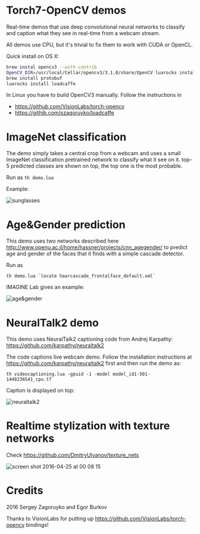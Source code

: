 Torch7-OpenCV demos
==================

Real-time demos that use deep convolutional neural networks to classify and caption
what they see in real-time from a webcam stream.

All demos use CPU, but it's trivial to fix them to work with CUDA or OpenCL.

Quick install on OS X:

```bash
brew instal opencv3 --with-contrib
OpenCV_DIR=/usr/local/Cellar/opencv3/3.1.0/share/OpenCV luarocks install cv
brew install protobuf
luarocks install loadcaffe
```

In Linux you have to build OpenCV3 manually. Follow the instructions in

* https://github.com/VisionLabs/torch-opencv
* https://githib.com/szagoruyko/loadcaffe

# ImageNet classification

The demo simply takes a central crop from a webcam and uses a small ImageNet
classification pretrained network to classify what it see on it. top-5 predicted
classes are shown on top, the top one is the most probable.

Run as `th demo.lua`

Example:

![sunglasses](https://cloud.githubusercontent.com/assets/4953728/14815521/2095c832-0bac-11e6-80bc-09b19c13271d.png)

# Age&Gender prediction

This demo uses two networks described here http://www.openu.ac.il/home/hassner/projects/cnn_agegender/
to predict age and gender of the faces that it finds with a simple cascade detector.

Run as
```
th demo.lua `locate haarcascade_frontalface_default.xml`
```

IMAGINE Lab gives an example:

![age&gender](https://cloud.githubusercontent.com/assets/4953728/12299217/fc819f80-ba15-11e5-95de-653c9fda9b83.png)

NeuralTalk2 demo
================

This demo uses NeuralTalk2 captioning code from Andrej Karpathy: https://github.com/karpathy/neuraltalk2

The code captions live webcam demo. Follow the installation instructions at
https://github.com/karpathy/neuraltalk2 first and then run the demo as:

```
th videocaptioning.lua -gpuid -1 -model model_id1-501-1448236541_cpu.t7
```

Caption is displayed on top:

![neuraltalk2](https://cloud.githubusercontent.com/assets/4953728/14815525/23cfb3aa-0bac-11e6-84fd-dd0f7a33422d.png)

# Realtime stylization with texture networks

Check https://github.com/DmitryUlyanov/texture_nets

![screen shot 2016-04-25 at 00 08 15](https://cloud.githubusercontent.com/assets/4953728/14781476/fa8a7c1a-0ae2-11e6-88fb-10e2bf418d86.png)

# Credits

2016 Sergey Zagoruyko and Egor Burkov

Thanks to VisionLabs for putting up https://github.com/VisionLabs/torch-opencv bindings!
